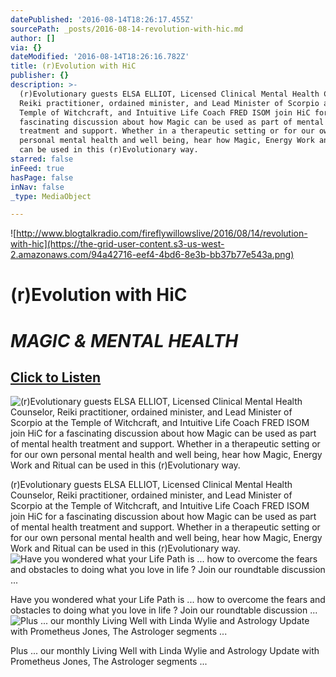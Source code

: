 ```yaml
---
datePublished: '2016-08-14T18:26:17.455Z'
sourcePath: _posts/2016-08-14-revolution-with-hic.md
author: []
via: {}
dateModified: '2016-08-14T18:26:16.782Z'
title: (r)Evolution with HiC
publisher: {}
description: >-
  (r)Evolutionary guests ELSA ELLIOT, Licensed Clinical Mental Health Counselor,
  Reiki practitioner, ordained minister, and Lead Minister of Scorpio at the
  Temple of Witchcraft, and Intuitive Life Coach FRED ISOM join HiC for a
  fascinating discussion about how Magic can be used as part of mental health
  treatment and support. Whether in a therapeutic setting or for our own
  personal mental health and well being, hear how Magic, Energy Work and Ritual
  can be used in this (r)Evolutionary way.
starred: false
inFeed: true
hasPage: false
inNav: false
_type: MediaObject

---
```

![http://www.blogtalkradio.com/fireflywillowslive/2016/08/14/revolution-with-hic](https://the-grid-user-content.s3-us-west-2.amazonaws.com/94a42716-eef4-4bd6-8e3b-bb37b77e543a.png)

# **(r)Evolution with HiC**

# _**MAGIC & MENTAL HEALTH**_

## [Click to Listen][0]
![(r)Evolutionary guests ELSA ELLIOT, Licensed Clinical Mental Health Counselor, Reiki practitioner, ordained minister, and Lead Minister of Scorpio at the Temple of Witchcraft, and Intuitive Life Coach FRED ISOM join HiC for a fascinating discussion about how Magic can be used as part of mental health treatment and support. Whether in a therapeutic setting or for our own personal mental health and well being, hear how Magic, Energy Work and Ritual can be used in this (r)Evolutionary way.](https://the-grid-user-content.s3-us-west-2.amazonaws.com/b65936f0-d2a3-48b8-8f1b-56001281a696.jpg)

(r)Evolutionary guests ELSA ELLIOT, Licensed Clinical Mental Health Counselor, Reiki practitioner, ordained minister, and Lead Minister of Scorpio at the Temple of Witchcraft, and Intuitive Life Coach FRED ISOM join HiC for a fascinating discussion about how Magic can be used as part of mental health treatment and support. Whether in a therapeutic setting or for our own personal mental health and well being, hear how Magic, Energy Work and Ritual can be used in this (r)Evolutionary way.
![Have you wondered what your Life Path is ... how to overcome the fears and obstacles to doing what you love in life ? Join our roundtable discussion ...](https://the-grid-user-content.s3-us-west-2.amazonaws.com/00b52e0f-e60b-437b-9494-6a90cc03b3fe.jpg)

Have you wondered what your Life Path is ... how to overcome the fears and obstacles to doing what you love in life ? Join our roundtable discussion ...
![Plus ... our monthly Living Well with Linda Wylie and Astrology Update with Prometheus Jones, The Astrologer segments ...](https://the-grid-user-content.s3-us-west-2.amazonaws.com/e9dd345f-01dd-49c8-9978-72ea6aabf468.jpg)

Plus ... our monthly Living Well with Linda Wylie and Astrology Update with Prometheus Jones, The Astrologer segments ...

[0]: http://www.blogtalkradio.com/fireflywillowslive/2016/08/14/revolution-with-hic "(r)Evolution with HiC • Magic & Mental Health"
